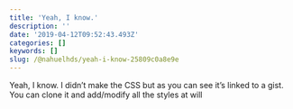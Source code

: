 ```yaml
---
title: 'Yeah, I know.'
description: ''
date: '2019-04-12T09:52:43.493Z'
categories: []
keywords: []
slug: /@nahuelhds/yeah-i-know-25809c0a8e9e
---
```


Yeah, I know. I didn’t make the CSS but as you can see it’s linked to a gist. You can clone it and add/modify all the styles at will